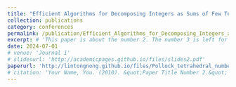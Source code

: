 ```yaml
---
title: "Efficient Algorithms for Decomposing Integers as Sums of Few Tetrahedral Numbers"
collection: publications
category: conferences
permalink: /publication/Efficient_Algorithms_for_Decomposing_Integers_as_Sums_of_Few_Tetrahedral_Numbers
excerpt: # 'This paper is about the number 2. The number 3 is left for future work.'
date: 2024-07-01
# venue: 'Journal 1'
# slidesurl: 'http://academicpages.github.io/files/slides2.pdf'
paperurl: 'http://lintongnong.github.io/files/Pollock_tetrahedral_numbers_conjecture_iwoca.pdf'
# citation: 'Your Name, You. (2010). &quot;Paper Title Number 2.&quot; <i>Journal 1</i>. 1(2).'
---
```


<!-- The contents above will be part of a list of publications, if the user clicks the link for the publication than the contents of section will be rendered as a full page, allowing you to provide more information about the paper for the reader. When publications are displayed as a single page, the contents of the above "citation" field will automatically be included below this section in a smaller font. -->